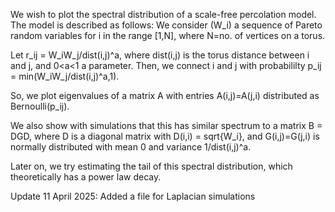 We wish to plot the spectral distribution of a scale-free percolation model. The model is described as follows: 
We consider (W_i) a sequence of Pareto random variables for i in the range [1,N], where N=no. of vertices on a torus. 

Let r_ij = W_iW_j/dist(i,j)^a, where dist(i,j) is the torus distance between i and j, and 0<a<1 a parameter. Then, we connect i and j with probabililty p_ij = min(W_iW_j/dist(i,j)^a,1). 

So, we plot eigenvalues of a matrix A with entries A(i,j)=A(j,i) distributed as Bernoulli(p_ij). 

We also show with simulations that this has similar spectrum to a matrix B = DGD, where D is a diagonal matrix with D(i,i) = sqrt{W_i}, and G(i,j)=G(j,i) is normally distributed with mean 0 and variance 1/dist(i,j)^a. 

Later on, we try estimating the tail of this spectral distribution, which theoretically has a power law decay. 

Update 11 April 2025: Added a file for Laplacian simulations
